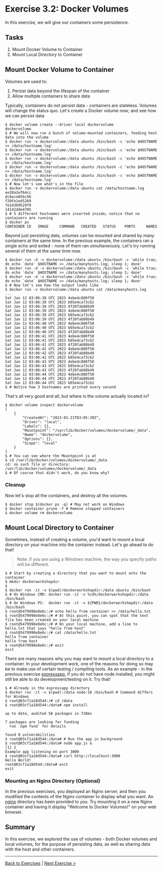 # Exercise 3.2: Docker Volumes
In this exercise, we will give our containers some persistence. 

## Tasks
1. Mount Docker Volume to Container
2. Mount Local Directory to Container

## Mount Docker Volume to Container
Volumes are used to:
1. Persist data beyond the lifespan of the container
2. Allow multiple containers to share data

Typically, containers do not persist data - containers are stateless. Volumes will change the status quo. Let's create a Docker volume now; and see how we can persist data
```
$ docker volume create --driver local dockervolume
dockervolume
$ # We will now run a bunch of volume-mounted containers, feeding host data into the volume
$ docker run -v dockervolume:/data ubuntu /bin/bash -c 'echo $HOSTNAME >> /data/hostname.log'
$ docker run -v dockervolume:/data ubuntu /bin/bash -c 'echo $HOSTNAME >> /data/hostname.log'
$ docker run -v dockervolume:/data ubuntu /bin/bash -c 'echo $HOSTNAME >> /data/hostname.log'
$ docker run -v dockervolume:/data ubuntu /bin/bash -c 'echo $HOSTNAME >> /data/hostname.log'
$ docker run -v dockervolume:/data ubuntu /bin/bash -c 'echo $HOSTNAME >> /data/hostname.log'
$ # Now let's see what's in the file
$ docker run -v dockervolume:/data ubuntu cat /data/hostname.log
ee38a2ef64cc
dc6ece85bc56
f29fe1ed5269
7e14369529f0
14142dde4785
$ # 5 different hostnames were inserted inside; notice that no containers are running
$ docker ps               
CONTAINER ID   IMAGE     COMMAND   CREATED   STATUS    PORTS     NAMES
```

Beyond just persisting data, volumes can be mounted and shared by many containers at the same time.
In the previous example, the containers ran a single echo and exited - none of them ran simultaneously. Let's try running several of them at the same time now.
```
$ docker run -d -v dockervolume:/data ubuntu /bin/bash -c 'while true; do echo `date` $HOSTNAME >> /data/manyhosts.log; sleep 1; done'
$ docker run -d -v dockervolume:/data ubuntu /bin/bash -c 'while true; do echo `date` $HOSTNAME >> /data/manyhosts.log; sleep 1; done'
$ docker run -d -v dockervolume:/data ubuntu /bin/bash -c 'while true; do echo `date` $HOSTNAME >> /data/manyhosts.log; sleep 1; done'
$ # Now let's see how the output looks like
$ docker run -v dockervolume:/data ubuntu cat /data/manyhosts.log
...
Sat Jan 12 03:06:38 UTC 2023 4ebe4c880f50
Sat Jan 12 03:06:38 UTC 2023 b05e4ca73cb2
Sat Jan 12 03:06:38 UTC 2023 4f20fab88b49
Sat Jan 12 03:06:39 UTC 2023 4ebe4c880f50
Sat Jan 12 03:06:39 UTC 2023 b05e4ca73cb2
Sat Jan 12 03:06:39 UTC 2023 4f20fab88b49
Sat Jan 12 03:06:40 UTC 2023 4ebe4c880f50
Sat Jan 12 03:06:40 UTC 2023 b05e4ca73cb2
Sat Jan 12 03:06:40 UTC 2023 4f20fab88b49
Sat Jan 12 03:06:41 UTC 2023 4ebe4c880f50
Sat Jan 12 03:06:41 UTC 2023 b05e4ca73cb2
Sat Jan 12 03:06:41 UTC 2023 4f20fab88b49
Sat Jan 12 03:06:42 UTC 2023 4ebe4c880f50
Sat Jan 12 03:06:42 UTC 2023 4f20fab88b49
Sat Jan 12 03:06:42 UTC 2023 b05e4ca73cb2
Sat Jan 12 03:06:43 UTC 2023 4ebe4c880f50
Sat Jan 12 03:06:43 UTC 2023 b05e4ca73cb2
Sat Jan 12 03:06:43 UTC 2023 4f20fab88b49
Sat Jan 12 03:06:44 UTC 2023 4ebe4c880f50
Sat Jan 12 03:06:44 UTC 2023 4f20fab88b49
Sat Jan 12 03:06:44 UTC 2023 b05e4ca73cb2
$ # Notice how 3 hostnames are printed every second
```

That's all very good and all, but where is the volume actually located in?
```
$ docker volume inspect dockervolume
[
    {
        "CreatedAt": "2023-01-21T03:05:39Z",
        "Driver": "local",
        "Labels": {},
        "Mountpoint": "/var/lib/docker/volumes/dockervolume/_data",
        "Name": "dockervolume",
        "Options": {},
        "Scope": "local"
    }
]
$ # You can see where the Mountpoint is at
$ cd /var/lib/docker/volumes/dockervolume/_data
cd: no such file or directory: /var/lib/docker/volumes/dockervolume/_data
$ # Of course that didn't work, do you know why? 
```

### Cleanup
Now let's stop all the containers, and destroy all the volumes.
```
$ docker stop $(docker ps -q) # May not work on Windows
$ docker container prune -f # Remove stopped containers
$ docker volume rm dockervolume
```

## Mount Local Directory to Container
Sometimes, instead of creating a volume, you'd want to mount a local directory on your machine into the container instead. Let's go ahead to do that!
> Note: if you are using a Windows machine, the way you specify paths will be different.
```
$ # Start by creating a directory that you want to mount onto the container
$ mkdir dockerworkshopdir
$
$ docker run -it -v $(pwd)/dockerworkshopdir:/data ubuntu /bin/bash
$ # On Windows CMD: docker run -it -v %cd%/dockerworkshopdir:/data /bin/bash
$ # On Windows PS:  docker run -it -v ${PWD}/dockerworkshopdir:/data /bin/bash
$ root@5479998e8e6c:/# echo hello from container >> /data/hello.txt
$ root@5479998e8e6c:/# # At this point, you can spot that the text file has been created on your local machine
$ root@5479998e8e6c:/# # On your local machine, add a line to hello.txt that says "hello from host"
$ root@5479998e8e6c:/# cat /data/hello.txt
hello from container
hello from host
$ root@5479998e8e6c:/# exit
exit
```

There are many reasons why you may want to mount a local directory to a container. In your development work, one of the reasons for doing so may be to make use of certain testing / compiling tools. As an example - in the previous exercise [expressapp](../application/expressapp/), if you do not have node installed, you might still be able to do development/testing on it. Try that!
```
$ # Already in the expressapp directory
$ docker run -it -v $(pwd):/data node:16 /bin/bash # Command differs for Windows
$ root@03cf1a18d544:/# cd /data
$ root@03cf1a18d544:/data# npm install

up to date, audited 58 packages in 728ms

7 packages are looking for funding
  run `npm fund` for details

found 0 vulnerabilities
$ root@03cf1a18d544:/data# # Run the app in background
$ root@03cf1a18d544:/data# node app.js &
[1] 2
Example app listening on port 3000
$ root@03cf1a18d544:/data# curl http://localhost:3000
Hello World!
root@03cf1a18d544:/data# exit
exit
```

### Mounting an Nginx Directory (Optional)
In the previous exercises, you deployed an Nginx server, and then you modified the contents of the Nginx container to display what you want. An [nginx](../application/nginxhtml/) directory has been provided to you. Try mounting it on a new Nginx container and having it display "Welcome to Docker Volumes!" on your web browser.

## Summary
In this exercise, we explored the use of volumes - both Docker volumes and local volumes, for the purpose of persisting data, as well as sharing data with the host and other containers.

---
[Back to Exercises](./README.md) | [Next Exercise >](./33-TwoTierApp.md)
